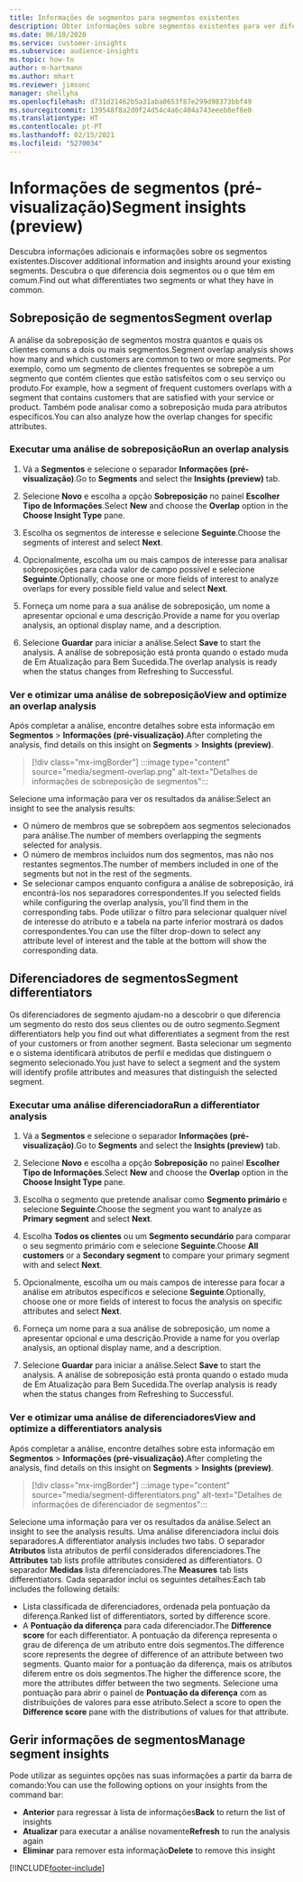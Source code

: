 ```yaml
---
title: Informações de segmentos para segmentos existentes
description: Obter informações sobre segmentos existentes para ver diferenças e pontos em comum.
ms.date: 06/10/2020
ms.service: customer-insights
ms.subservice: audience-insights
ms.topic: how-to
author: m-hartmann
ms.author: mhart
ms.reviewer: jimsonc
manager: shellyha
ms.openlocfilehash: d731d21462b5a31aba0653f87e299d98373bbf49
ms.sourcegitcommit: 139548f8a2d0f24d54c4a6c404a743eeeb8ef8e0
ms.translationtype: HT
ms.contentlocale: pt-PT
ms.lasthandoff: 02/15/2021
ms.locfileid: "5270034"
---
```

# <a name="segment-insights-preview"></a><span data-ttu-id="495d6-103">Informações de segmentos (pré-visualização)</span><span class="sxs-lookup"><span data-stu-id="495d6-103">Segment insights (preview)</span></span>

<span data-ttu-id="495d6-104">Descubra informações adicionais e informações sobre os segmentos existentes.</span><span class="sxs-lookup"><span data-stu-id="495d6-104">Discover additional information and insights around your existing segments.</span></span> <span data-ttu-id="495d6-105">Descubra o que diferencia dois segmentos ou o que têm em comum.</span><span class="sxs-lookup"><span data-stu-id="495d6-105">Find out what differentiates two segments or what they have in common.</span></span>

## <a name="segment-overlap"></a><span data-ttu-id="495d6-106">Sobreposição de segmentos</span><span class="sxs-lookup"><span data-stu-id="495d6-106">Segment overlap</span></span>

<span data-ttu-id="495d6-107">A análise da sobreposição de segmentos mostra quantos e quais os clientes comuns a dois ou mais segmentos.</span><span class="sxs-lookup"><span data-stu-id="495d6-107">Segment overlap analysis shows how many and which customers are common to two or more segments.</span></span> <span data-ttu-id="495d6-108">Por exemplo, como um segmento de clientes frequentes se sobrepõe a um segmento que contém clientes que estão satisfeitos com o seu serviço ou produto.</span><span class="sxs-lookup"><span data-stu-id="495d6-108">For example, how a segment of frequent customers overlaps with a segment that contains customers that are satisfied with your service or product.</span></span>
<span data-ttu-id="495d6-109">Também pode analisar como a sobreposição muda para atributos específicos.</span><span class="sxs-lookup"><span data-stu-id="495d6-109">You can also analyze how the overlap changes for specific attributes.</span></span>

### <a name="run-an-overlap-analysis"></a><span data-ttu-id="495d6-110">Executar uma análise de sobreposição</span><span class="sxs-lookup"><span data-stu-id="495d6-110">Run an overlap analysis</span></span>

1. <span data-ttu-id="495d6-111">Vá a **Segmentos** e selecione o separador **Informações (pré-visualização)**.</span><span class="sxs-lookup"><span data-stu-id="495d6-111">Go to **Segments** and select the **Insights (preview)** tab.</span></span>

1. <span data-ttu-id="495d6-112">Selecione **Novo** e escolha a opção **Sobreposição** no painel **Escolher Tipo de Informações**.</span><span class="sxs-lookup"><span data-stu-id="495d6-112">Select **New** and choose the **Overlap** option in the **Choose Insight Type** pane.</span></span>

1. <span data-ttu-id="495d6-113">Escolha os segmentos de interesse e selecione **Seguinte**.</span><span class="sxs-lookup"><span data-stu-id="495d6-113">Choose the segments of interest and select **Next**.</span></span>

1. <span data-ttu-id="495d6-114">Opcionalmente, escolha um ou mais campos de interesse para analisar sobreposições para cada valor de campo possível e selecione **Seguinte**.</span><span class="sxs-lookup"><span data-stu-id="495d6-114">Optionally, choose one or more fields of interest to analyze overlaps for every possible field value and select **Next**.</span></span>

1. <span data-ttu-id="495d6-115">Forneça um nome para a sua análise de sobreposição, um nome a apresentar opcional e uma descrição.</span><span class="sxs-lookup"><span data-stu-id="495d6-115">Provide a name for you overlap analysis, an optional display name, and a description.</span></span>

1. <span data-ttu-id="495d6-116">Selecione **Guardar** para iniciar a análise.</span><span class="sxs-lookup"><span data-stu-id="495d6-116">Select **Save** to start the analysis.</span></span> <span data-ttu-id="495d6-117">A análise de sobreposição está pronta quando o estado muda de Em Atualização para Bem Sucedida.</span><span class="sxs-lookup"><span data-stu-id="495d6-117">The overlap analysis is ready when the status changes from Refreshing to Successful.</span></span>

### <a name="view-and-optimize-an-overlap-analysis"></a><span data-ttu-id="495d6-118">Ver e otimizar uma análise de sobreposição</span><span class="sxs-lookup"><span data-stu-id="495d6-118">View and optimize an overlap analysis</span></span>

<span data-ttu-id="495d6-119">Após completar a análise, encontre detalhes sobre esta informação em **Segmentos** > **Informações (pré-visualização)**.</span><span class="sxs-lookup"><span data-stu-id="495d6-119">After completing the analysis, find details on this insight on **Segments** > **Insights (preview)**.</span></span>

> [!div class="mx-imgBorder"]
> :::image type="content" source="media/segment-overlap.png" alt-text="Detalhes de informações de sobreposição de segmentos":::

<span data-ttu-id="495d6-121">Selecione uma informação para ver os resultados da análise:</span><span class="sxs-lookup"><span data-stu-id="495d6-121">Select an insight to see the analysis results:</span></span>

- <span data-ttu-id="495d6-122">O número de membros que se sobrepõem aos segmentos selecionados para análise.</span><span class="sxs-lookup"><span data-stu-id="495d6-122">The number of members overlapping the segments selected for analysis.</span></span>
- <span data-ttu-id="495d6-123">O número de membros incluídos num dos segmentos, mas não nos restantes segmentos.</span><span class="sxs-lookup"><span data-stu-id="495d6-123">The number of members included in one of the segments but not in the rest of the segments.</span></span>
- <span data-ttu-id="495d6-124">Se selecionar campos enquanto configura a análise de sobreposição, irá encontrá-los nos separadores correspondentes.</span><span class="sxs-lookup"><span data-stu-id="495d6-124">If you selected fields while configuring the overlap analysis, you'll find them in the corresponding tabs.</span></span> <span data-ttu-id="495d6-125">Pode utilizar o filtro para selecionar qualquer nível de interesse do atributo e a tabela na parte inferior mostrará os dados correspondentes.</span><span class="sxs-lookup"><span data-stu-id="495d6-125">You can use the filter drop-down to select any attribute level of interest and the table at the bottom will show the corresponding data.</span></span>

## <a name="segment-differentiators"></a><span data-ttu-id="495d6-126">Diferenciadores de segmentos</span><span class="sxs-lookup"><span data-stu-id="495d6-126">Segment differentiators</span></span>

<span data-ttu-id="495d6-127">Os diferenciadores de segmento ajudam-no a descobrir o que diferencia um segmento do resto dos seus clientes ou de outro segmento.</span><span class="sxs-lookup"><span data-stu-id="495d6-127">Segment differentiators help you find out what differentiates a segment from the rest of your customers or from another segment.</span></span> <span data-ttu-id="495d6-128">Basta selecionar um segmento e o sistema identificará atributos de perfil e medidas que distinguem o segmento selecionado.</span><span class="sxs-lookup"><span data-stu-id="495d6-128">You just have to select a segment and the system will identify profile attributes and measures that distinguish the selected segment.</span></span>

### <a name="run-a-differentiator-analysis"></a><span data-ttu-id="495d6-129">Executar uma análise diferenciadora</span><span class="sxs-lookup"><span data-stu-id="495d6-129">Run a differentiator analysis</span></span>

1. <span data-ttu-id="495d6-130">Vá a **Segmentos** e selecione o separador **Informações (pré-visualização)**.</span><span class="sxs-lookup"><span data-stu-id="495d6-130">Go to **Segments** and select the **Insights (preview)** tab.</span></span>

1. <span data-ttu-id="495d6-131">Selecione **Novo** e escolha a opção **Sobreposição** no painel **Escolher Tipo de Informações**.</span><span class="sxs-lookup"><span data-stu-id="495d6-131">Select **New** and choose the **Overlap** option in the **Choose Insight Type** pane.</span></span>

1. <span data-ttu-id="495d6-132">Escolha o segmento que pretende analisar como **Segmento primário** e selecione **Seguinte**.</span><span class="sxs-lookup"><span data-stu-id="495d6-132">Choose the segment you want to analyze as **Primary segment** and select **Next**.</span></span>

1. <span data-ttu-id="495d6-133">Escolha **Todos os clientes** ou um **Segmento secundário** para comparar o seu segmento primário com e selecione **Seguinte**.</span><span class="sxs-lookup"><span data-stu-id="495d6-133">Choose **All customers** or a **Secondary segment** to compare your primary segment with and select **Next**.</span></span>

1. <span data-ttu-id="495d6-134">Opcionalmente, escolha um ou mais campos de interesse para focar a análise em atributos específicos e selecione **Seguinte**.</span><span class="sxs-lookup"><span data-stu-id="495d6-134">Optionally, choose one or more fields of interest to focus the analysis on specific attributes and select **Next**.</span></span>

1. <span data-ttu-id="495d6-135">Forneça um nome para a sua análise de sobreposição, um nome a apresentar opcional e uma descrição.</span><span class="sxs-lookup"><span data-stu-id="495d6-135">Provide a name for you overlap analysis, an optional display name, and a description.</span></span>

1. <span data-ttu-id="495d6-136">Selecione **Guardar** para iniciar a análise.</span><span class="sxs-lookup"><span data-stu-id="495d6-136">Select **Save** to start the analysis.</span></span> <span data-ttu-id="495d6-137">A análise de sobreposição está pronta quando o estado muda de Em Atualização para Bem Sucedida.</span><span class="sxs-lookup"><span data-stu-id="495d6-137">The overlap analysis is ready when the status changes from Refreshing to Successful.</span></span>

### <a name="view-and-optimize-a-differentiators-analysis"></a><span data-ttu-id="495d6-138">Ver e otimizar uma análise de diferenciadores</span><span class="sxs-lookup"><span data-stu-id="495d6-138">View and optimize a differentiators analysis</span></span>

<span data-ttu-id="495d6-139">Após completar a análise, encontre detalhes sobre esta informação em **Segmentos** > **Informações (pré-visualização)**.</span><span class="sxs-lookup"><span data-stu-id="495d6-139">After completing the analysis, find details on this insight on **Segments** > **Insights (preview)**.</span></span>

> [!div class="mx-imgBorder"]
> :::image type="content" source="media/segment-differentiators.png" alt-text="Detalhes de informações de diferenciador de segmentos":::

<span data-ttu-id="495d6-141">Selecione uma informação para ver os resultados da análise.</span><span class="sxs-lookup"><span data-stu-id="495d6-141">Select an insight to see the analysis results.</span></span> <span data-ttu-id="495d6-142">Uma análise diferenciadora inclui dois separadores.</span><span class="sxs-lookup"><span data-stu-id="495d6-142">A differentiator analysis includes two tabs.</span></span> <span data-ttu-id="495d6-143">O separador **Atributos** lista atributos de perfil considerados diferenciadores.</span><span class="sxs-lookup"><span data-stu-id="495d6-143">The **Attributes** tab lists profile attributes considered as differentiators.</span></span> <span data-ttu-id="495d6-144">O separador **Medidas** lista diferenciadores.</span><span class="sxs-lookup"><span data-stu-id="495d6-144">The **Measures** tab lists differentiators.</span></span> <span data-ttu-id="495d6-145">Cada separador inclui os seguintes detalhes:</span><span class="sxs-lookup"><span data-stu-id="495d6-145">Each tab includes the following details:</span></span>

- <span data-ttu-id="495d6-146">Lista classificada de diferenciadores, ordenada pela pontuação da diferença.</span><span class="sxs-lookup"><span data-stu-id="495d6-146">Ranked list of differentiators, sorted by difference score.</span></span>
- <span data-ttu-id="495d6-147">A **Pontuação da diferença** para cada diferenciador.</span><span class="sxs-lookup"><span data-stu-id="495d6-147">The **Difference score** for each differentiator.</span></span> <span data-ttu-id="495d6-148">A pontuação da diferença representa o grau de diferença de um atributo entre dois segmentos.</span><span class="sxs-lookup"><span data-stu-id="495d6-148">The difference score represents the degree of difference of an attribute between two segments.</span></span> <span data-ttu-id="495d6-149">Quanto maior for a pontuação da diferença, mais os atributos diferem entre os dois segmentos.</span><span class="sxs-lookup"><span data-stu-id="495d6-149">The higher the difference score, the more the attributes differ between the two segments.</span></span> <span data-ttu-id="495d6-150">Selecione uma pontuação para abrir o painel de **Pontuação da diferença** com as distribuições de valores para esse atributo.</span><span class="sxs-lookup"><span data-stu-id="495d6-150">Select a score to open the **Difference score** pane with the distributions of values for that attribute.</span></span>

## <a name="manage-segment-insights"></a><span data-ttu-id="495d6-151">Gerir informações de segmentos</span><span class="sxs-lookup"><span data-stu-id="495d6-151">Manage segment insights</span></span>

<span data-ttu-id="495d6-152">Pode utilizar as seguintes opções nas suas informações a partir da barra de comando:</span><span class="sxs-lookup"><span data-stu-id="495d6-152">You can use the following options on your insights from the command bar:</span></span>

- <span data-ttu-id="495d6-153">**Anterior** para regressar à lista de informações</span><span class="sxs-lookup"><span data-stu-id="495d6-153">**Back** to return the list of insights</span></span>
- <span data-ttu-id="495d6-154">**Atualizar** para executar a análise novamente</span><span class="sxs-lookup"><span data-stu-id="495d6-154">**Refresh** to run the analysis again</span></span>
- <span data-ttu-id="495d6-155">**Eliminar** para remover esta informação</span><span class="sxs-lookup"><span data-stu-id="495d6-155">**Delete** to remove this insight</span></span>


[!INCLUDE[footer-include](../includes/footer-banner.md)]